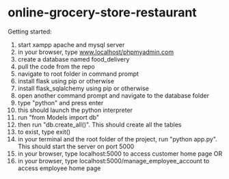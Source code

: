 # online-grocery-store-restaurant

Getting started:

1) start xampp apache and mysql server
2) in your browser, type www.localhost/phpmyadmin.com
3) create a database named food_delivery
4) pull the code from the repo
5) navigate to root folder in command prompt
6) install flask using pip or otherwise
7) install flask_sqlalchemy using pip or otherwise
8) open another command prompt and navigate to the database folder
9) type "python" and press enter
10) this should launch the python interpreter
11) run "from Models import db"
12) then run "db.create_all()". This should create all the tables
13) to exist, type exit()
14) in your terminal and the root folder of the project, run "python app.py". This should start the server on port 5000
15) in your browser, type localhost:5000 to access customer home page OR
16) in your browser, type localhost:5000/manage_employee_account to access employee home page
